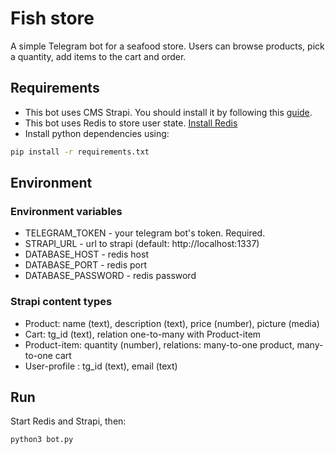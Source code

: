 # Fish store
A simple Telegram bot for a seafood store. Users can browse products, pick a quantity, add items to the cart and order.

## Requirements
- This bot uses CMS Strapi. You should install it by following this [guide](https://docs.strapi.io/cms/installation).
- This bot uses Redis to store user state. [Install Redis](https://redis.io/docs/latest/operate/oss_and_stack/install/archive/install-redis/)
- Install python dependencies using:
```bash
pip install -r requirements.txt
```

## Environment
### Environment variables
- TELEGRAM_TOKEN - your telegram bot's token. Required.
- STRAPI_URL - url to strapi (default: http://localhost:1337)
- DATABASE_HOST - redis host
- DATABASE_PORT - redis port
- DATABASE_PASSWORD - redis password
### Strapi content types
- Product: name (text), description (text), price (number), picture (media)
- Cart: tg_id (text), relation one-to-many with Product-item
- Product-item: quantity (number), relations: many-to-one product, many-to-one cart
- User-profile : tg_id (text), email (text)

## Run
Start Redis and Strapi, then:
```bash
python3 bot.py
```
